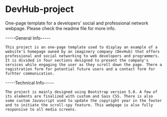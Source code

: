 # DevHub-project
One-page template for a developers' social and professional network webpage. Please check the readme file for more info.

-----General Info-----
	
	This project is an one-page template used to display an example of a website's homepage owned by an imaginery company (DevHub) that offers professional and social networking to web developers and programmers. It is divided in four sections designed to present the company's services while engaging the user as they scroll down the page. There a registration form for potential future users and a contact form for furhter communication.

-----Technical Info-----
	
	The project is mainly designed using Bootstrap version 5.0. A few of its elements are finalized with custom and Sass CSS. There is also some custom Javascript used to update the copyright year in the footer and to initiate the scroll-spy feature. This webpage is also fully responsive to all media screens.